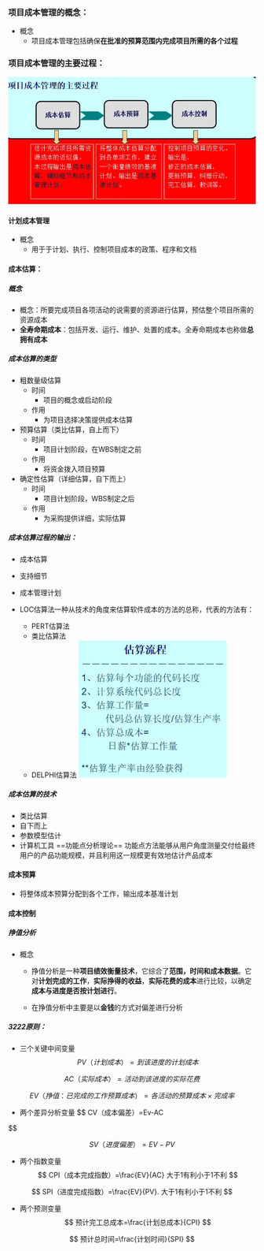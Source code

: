 
### 项目成本管理的概念：
- 概念
	- 项目成本管理包括确保**在批准的预算范围内完成项目所需的各个过程**

### 项目成本管理的主要过程：

![](attachment/32e6487a0165c0b532d2136f95226c0c.webp)

#### 计划成本管理

- 概念
	- 用于于计划、执行、控制项目成本的政策、程序和文档
#### 成本估算：
##### 概念
- 概念：所要完成项目各项活动的说需要的资源进行估算，预估整个项目所需的资源成本
- **全寿命期成本**：包括开发、运行、维护、处置的成本。全寿命期成本也称做**总拥有成本**
##### 成本估算的类型
- 粗数量级估算
	- 时间
		- 项目的概念或启动阶段
	- 作用
		- 为项目选择决策提供成本估算
- 预算估算（类比估算，自上而下）
	- 时间
		- 项目计划阶段，在WBS制定之前
	- 作用
		- 将资金拨入项目预算
- 确定性估算（详细估算，自下而上）
	- 时间
		- 项目计划阶段，WBS制定之后
	- 作用
		- 为采购提供详细，实际估算

##### 成本估算过程的**输出**：
- 成本估算
- 支持细节
- 成本管理计划

- LOC估算法一种从技术的角度来估算软件成本的方法的总称，代表的方法有：
    - PERT估算法
    - 类比估算法
    - DELPHI估算法
![](attachment/4c894c2a6bd9a72c606751cfdab26de6.webp)

##### 成本估算的技术
- 类比估算
- 自下而上
- 参数模型估计
- 计算机工具
==功能点分析理论==
功能点方法能够从用户角度测量交付给最终用户的产品功能规模，并且利用这一规模更有效地估计产品成本

#### 成本预算

- 将整体成本预算分配到各个工作，输出成本基准计划

#### 成本控制
##### **挣值分析**
- 概念
	- 挣值分析是一种**项目绩效衡量技术**，它综合了**范围，时间和成本数据**。它对**计划完成的工作**，**实际挣得的收益**，**实际花费的成本**进行比较，以确定**成本与进度是否按计划进行**。

	- 在挣值分析中主要是以**金钱**的方式对偏差进行分析

 ##### **3222原则**：
 
- 三个关键中间变量
$$
PV （计划成本）=到该进度的计划成本
$$

$$
AC（实际成本）=活动到该进度的实际花费
$$

$$
EV（挣值：已完成的工作预算成本）= 各活动的预算成本\times 完成率
$$
- 两个差异分析变量
$$
CV（成本偏差）=Ev-AC

$$

$$
SV（进度偏差）=EV-PV
$$

- 两个指数变量
$$
CPI（成本完成指数）=\frac{EV}{AC}     大于1有利小于1不利
$$

$$
SPI（进度完成指数）=\frac{EV}{PV}. 大于1有利小于1不利
$$

- 两个预测变量 
$$
预计完工总成本=\frac{计划总成本}{CPI}
$$

$$
预计总时间=\frac{计划时间}{SPI}
$$







